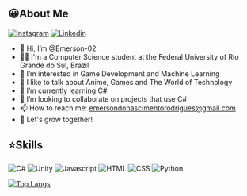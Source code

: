 ## 😀About Me

[![Instagram](https://img.shields.io/badge/Instagram-E4405F?style=for-the-badge&logo=instagram&logoColor=white)](https://www.instagram.com/emerson_dnr/)
[![Linkedin](https://img.shields.io/badge/LinkedIn-0077B5?style=for-the-badge&logo=linkedin&logoColor=white)](https://www.linkedin.com/in/emerson-rodrigues-082329206/)

- 👋 Hi, I’m @Emerson-02
- 👨‍💻 I'm a Computer Science student at the Federal University of Rio Grande do Sul, Brazil
- 👀 I’m interested in Game Development and Machine Learning
- 🤩 I like to talk about Anime, Games and The World of Technology
- 🌱 I’m currently learning C#
- 💞️ I’m looking to collaborate on projects that use C#
- 📫 How to reach me: emersondonascimentorodrigues@gmail.com
- 🚀 Let's grow together!

## ⭐️Skills

![C#](https://img.shields.io/badge/c%23-%23239120.svg?style=for-the-badge&logo=c-sharp&logoColor=white)
![Unity](https://img.shields.io/badge/Unity-100000?style=for-the-badge&logo=unity&logoColor=whit)
![Javascript](https://img.shields.io/badge/Js-F7DF1E?style=for-the-badge&logo=javascript&logoColor=black)
![HTML](https://img.shields.io/badge/HTML-239120?style=for-the-badge&logo=html5&logoColor=white)
![CSS](https://img.shields.io/badge/CSS-1572B6?style=for-the-badge&logo=css3&logoColor=white)
![Python](https://img.shields.io/badge/Python-14354C?style=for-the-badge&logo=python&logoColor=white)




[![Top Langs](https://github-readme-stats.vercel.app/api/top-langs/?username=Emerson-02&layout=compact&theme=dracula)](https://github.com/anuraghazra/github-readme-stats)


